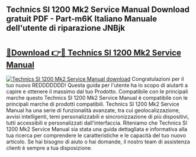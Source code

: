 ## Technics Sl 1200 Mk2 Service Manual Download gratuit PDF - Part-m6K Italiano Manuale dell'utente di riparazione JNBjk

# <h2><a href="http://dfbjl0c.blite.top/?on=Technics+Sl+1200+Mk2+Service+Manual">🔗Download 👉🔴 Technics Sl 1200 Mk2 Service Manual</a></h2>

[![Technics Sl 1200 Mk2 Service Manual download](https://i.imgur.com/lujVjoI.png)](http://dfbjl0c.blite.top/?on=Technics+Sl+1200+Mk2+Service+Manual)
Congratulazioni per il tuo nuovo REDDDDDDD! Questa guida per l'utente ha lo scopo di aiutarti a capire e ottenere il massimo dal tuo Prodotto. Compatibile con le principali marche questo Technics Sl 1200 Mk2 Service Manual è compatibile con le principali marche di prodotti compatibili. Technics Sl 1200 Mk2 Service Manual ha una serie di funzionalità avanzate, tra cui geolocalizzazione, avvisi intelligenti, temi personalizzabili e sincronizzazione di più dispositivi, tutti accessibili e personalizzati dall'interfaccia. Riteniamo che Technics Sl 1200 Mk2 Service Manual sia stata una guida dettagliata e informativa alla tua ricerca per comprendere le caratteristiche e le capacità del tuo nuovo articolo. Se hai bisogno di aiuto o hai domande, il nostro team di assistenza clienti è sempre a tua disposizione.
